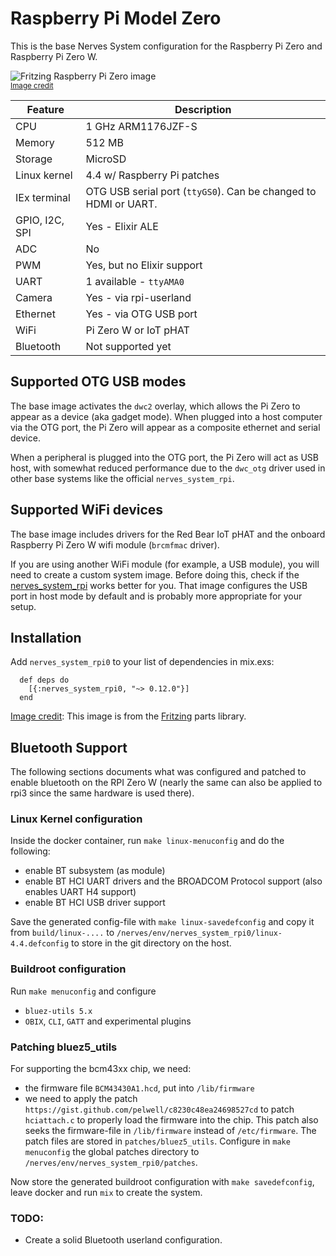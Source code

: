 # Raspberry Pi Model Zero

This is the base Nerves System configuration for the Raspberry Pi Zero and
Raspberry Pi Zero W.

![Fritzing Raspberry Pi Zero image](assets/images/raspberry-pi-model-zero.png)
<br><sup>[Image credit](#fritzing)</sup>

| Feature              | Description                     |
| -------------------- | ------------------------------- |
| CPU                  | 1 GHz ARM1176JZF-S              |
| Memory               | 512 MB                          |
| Storage              | MicroSD                         |
| Linux kernel         | 4.4 w/ Raspberry Pi patches     |
| IEx terminal         | OTG USB serial port (`ttyGS0`). Can be changed to HDMI or UART. |
| GPIO, I2C, SPI       | Yes - Elixir ALE                |
| ADC                  | No                              |
| PWM                  | Yes, but no Elixir support      |
| UART                 | 1 available - `ttyAMA0`         |
| Camera               | Yes - via rpi-userland          |
| Ethernet             | Yes - via OTG USB port          |
| WiFi                 | Pi Zero W or IoT pHAT           |
| Bluetooth            | Not supported yet               |

## Supported OTG USB modes

The base image activates the `dwc2` overlay, which allows the Pi Zero to appear as a
device (aka gadget mode). When plugged into a host computer via the OTG port, the Pi
Zero will appear as a composite ethernet and serial device.

When a peripheral is plugged into the OTG port, the Pi Zero will act as USB host, with
somewhat reduced performance due to the `dwc_otg` driver used in other base systems like
the official `nerves_system_rpi`.

## Supported WiFi devices

The base image includes drivers for the Red Bear IoT pHAT and the onboard
Raspberry Pi Zero W wifi module (`brcmfmac` driver).

If you are using another WiFi module (for example, a USB module), you will
need to create a custom system image. Before doing this, check if the
[nerves_system_rpi](https://github.com/nerves-project/nerves_system_rpi) works
better for you. That image configures the USB port in host mode by default and
is probably more appropriate for your setup.

## Installation

Add `nerves_system_rpi0` to your list of dependencies in mix.exs:

```
  def deps do
    [{:nerves_system_rpi0, "~> 0.12.0"}]
  end
```
[Image credit](#fritzing): This image is from the [Fritzing](http://fritzing.org/home/) parts library.


## Bluetooth Support

The following sections documents what was configured and patched to enable
bluetooth on the RPI Zero W (nearly the same can also be applied to rpi3 since
the same hardware is used there).

### Linux Kernel configuration
Inside the docker container, run `make linux-menuconfig` and do the following:
* enable BT subsystem (as module)
* enable BT HCI UART drivers and the BROADCOM Protocol support (also enables UART H4 support)
* enable BT HCI USB driver support

Save the generated config-file with `make linux-savedefconfig` and copy it from
`build/linux-....` to `/nerves/env/nerves_system_rpi0/linux-4.4.defconfig` to store
in the git directory on the host.

### Buildroot configuration
Run `make menuconfig` and configure
* `bluez-utils 5.x`
* `OBIX`, `CLI`, `GATT` and experimental plugins

### Patching bluez5_utils
For supporting the bcm43xx chip, we need:
* the firmware file `BCM43430A1.hcd`, put into `/lib/firmware`
* we need to apply the patch `https://gist.github.com/pelwell/c8230c48ea24698527cd`
  to patch `hciattach.c` to properly load the firmware into the chip. This patch
  also seeks the firmware-file in `/lib/firmware` instead of `/etc/firmware`.
The patch files are stored in `patches/bluez5_utils`. Configure in `make menuconfig`
the global patches directory to `/nerves/env/nerves_system_rpi0/patches`.

Now store the generated buildroot configuration with `make savedefconfig`, leave docker
and run `mix` to create the system.

### TODO:
* Create a solid Bluetooth userland configuration.
